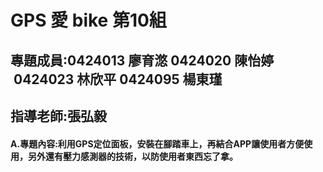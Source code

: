 # GPS 愛 bike 第10組
## 專題成員:0424013 廖育滺 0424020 陳怡婷  0424023 林欣平 0424095 楊東瑾
## 指導老師:張弘毅
#### A.專題內容:利用GPS定位面板，安裝在腳踏車上，再結合APP讓使用者方便使用，另外還有壓力感測器的技術，以防使用者東西忘了拿。
